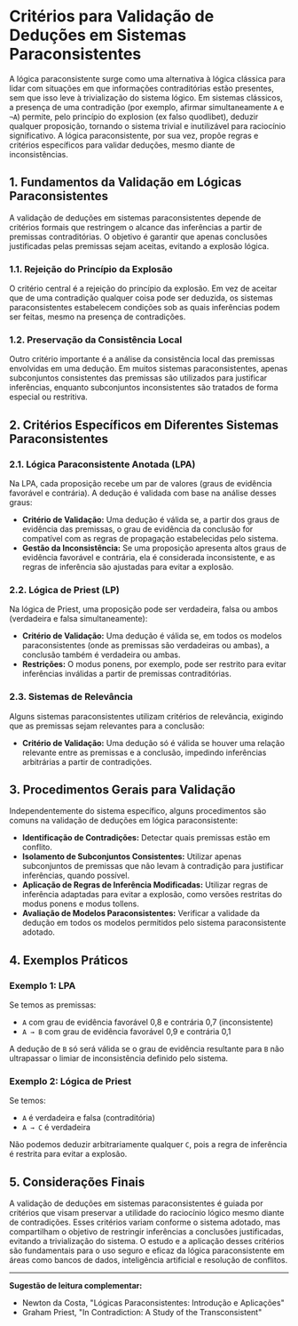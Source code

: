 
# Critérios para Validação de Deduções em Sistemas Paraconsistentes

A lógica paraconsistente surge como uma alternativa à lógica clássica para lidar com situações em que informações contraditórias estão presentes, sem que isso leve à trivialização do sistema lógico. Em sistemas clássicos, a presença de uma contradição (por exemplo, afirmar simultaneamente `A` e `¬A`) permite, pelo princípio do explosion (ex falso quodlibet), deduzir qualquer proposição, tornando o sistema trivial e inutilizável para raciocínio significativo. A lógica paraconsistente, por sua vez, propõe regras e critérios específicos para validar deduções, mesmo diante de inconsistências.

## 1. Fundamentos da Validação em Lógicas Paraconsistentes

A validação de deduções em sistemas paraconsistentes depende de critérios formais que restringem o alcance das inferências a partir de premissas contraditórias. O objetivo é garantir que apenas conclusões justificadas pelas premissas sejam aceitas, evitando a explosão lógica.

### 1.1. Rejeição do Princípio da Explosão

O critério central é a rejeição do princípio da explosão. Em vez de aceitar que de uma contradição qualquer coisa pode ser deduzida, os sistemas paraconsistentes estabelecem condições sob as quais inferências podem ser feitas, mesmo na presença de contradições.

### 1.2. Preservação da Consistência Local

Outro critério importante é a análise da consistência local das premissas envolvidas em uma dedução. Em muitos sistemas paraconsistentes, apenas subconjuntos consistentes das premissas são utilizados para justificar inferências, enquanto subconjuntos inconsistentes são tratados de forma especial ou restritiva.

## 2. Critérios Específicos em Diferentes Sistemas Paraconsistentes

### 2.1. Lógica Paraconsistente Anotada (LPA)

Na LPA, cada proposição recebe um par de valores (graus de evidência favorável e contrária). A dedução é validada com base na análise desses graus:

- **Critério de Validação:** Uma dedução é válida se, a partir dos graus de evidência das premissas, o grau de evidência da conclusão for compatível com as regras de propagação estabelecidas pelo sistema.
- **Gestão da Inconsistência:** Se uma proposição apresenta altos graus de evidência favorável e contrária, ela é considerada inconsistente, e as regras de inferência são ajustadas para evitar a explosão.

### 2.2. Lógica de Priest (LP)

Na lógica de Priest, uma proposição pode ser verdadeira, falsa ou ambos (verdadeira e falsa simultaneamente):

- **Critério de Validação:** Uma dedução é válida se, em todos os modelos paraconsistentes (onde as premissas são verdadeiras ou ambas), a conclusão também é verdadeira ou ambas.
- **Restrições:** O modus ponens, por exemplo, pode ser restrito para evitar inferências inválidas a partir de premissas contraditórias.

### 2.3. Sistemas de Relevância

Alguns sistemas paraconsistentes utilizam critérios de relevância, exigindo que as premissas sejam relevantes para a conclusão:

- **Critério de Validação:** Uma dedução só é válida se houver uma relação relevante entre as premissas e a conclusão, impedindo inferências arbitrárias a partir de contradições.

## 3. Procedimentos Gerais para Validação

Independentemente do sistema específico, alguns procedimentos são comuns na validação de deduções em lógica paraconsistente:

- **Identificação de Contradições:** Detectar quais premissas estão em conflito.
- **Isolamento de Subconjuntos Consistentes:** Utilizar apenas subconjuntos de premissas que não levam à contradição para justificar inferências, quando possível.
- **Aplicação de Regras de Inferência Modificadas:** Utilizar regras de inferência adaptadas para evitar a explosão, como versões restritas do modus ponens e modus tollens.
- **Avaliação de Modelos Paraconsistentes:** Verificar a validade da dedução em todos os modelos permitidos pelo sistema paraconsistente adotado.

## 4. Exemplos Práticos

### Exemplo 1: LPA

Se temos as premissas:
- `A` com grau de evidência favorável 0,8 e contrária 0,7 (inconsistente)
- `A → B` com grau de evidência favorável 0,9 e contrária 0,1

A dedução de `B` só será válida se o grau de evidência resultante para `B` não ultrapassar o limiar de inconsistência definido pelo sistema.

### Exemplo 2: Lógica de Priest

Se temos:
- `A` é verdadeira e falsa (contraditória)
- `A → C` é verdadeira

Não podemos deduzir arbitrariamente qualquer `C`, pois a regra de inferência é restrita para evitar a explosão.

## 5. Considerações Finais

A validação de deduções em sistemas paraconsistentes é guiada por critérios que visam preservar a utilidade do raciocínio lógico mesmo diante de contradições. Esses critérios variam conforme o sistema adotado, mas compartilham o objetivo de restringir inferências a conclusões justificadas, evitando a trivialização do sistema. O estudo e a aplicação desses critérios são fundamentais para o uso seguro e eficaz da lógica paraconsistente em áreas como bancos de dados, inteligência artificial e resolução de conflitos.

---

**Sugestão de leitura complementar:**  
- Newton da Costa, "Lógicas Paraconsistentes: Introdução e Aplicações"
- Graham Priest, "In Contradiction: A Study of the Transconsistent"
```
